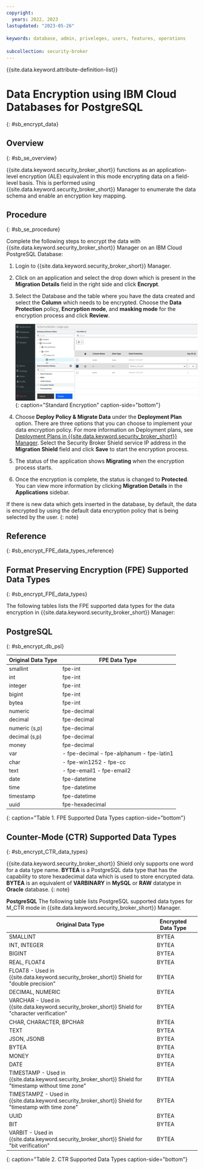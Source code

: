 ```yaml
---
copyright:
  years: 2022, 2023
lastupdated: "2023-05-26"

keywords: database, admin, priveleges, users, features, operations

subcollection: security-broker
---
```


{{site.data.keyword.attribute-definition-list}}

# Data Encryption using IBM Cloud Databases for PostgreSQL
{: #sb_encrypt_data}

## Overview
{: #sb_se_overview}

{{site.data.keyword.security_broker_short}} functions as an application-level encryption (ALE) equivalent in this mode encrypting data on a field-level basis. This is performed using {{site.data.keyword.security_broker_short}} Manager to enumerate the data schema and enable an encryption key mapping.

## Procedure
{: #sb_se_procedure}

Complete the following steps to encrypt the data with {{site.data.keyword.security_broker_short}} Manager on
an IBM Cloud PostgreSQL Database:

1. Login to {{site.data.keyword.security_broker_short}} Manager.
2. Click on an application and select the drop down which is present in the **Migration Details** field in the right side and click **Encrypt**.
3. Select the Database and the table where you have the data created and select the **Column** which needs to be encrypted. Choose the **Data Protection** policy, **Encryption mode**, and **masking mode** for the encryption process and click **Review**.

   ![Encryption](../images/encryption_schema.svg){: caption="Standard Encryption" caption-side="bottom"}

4. Choose **Deploy Policy & Migrate Data** under the **Deployment Plan** option. There are three options that you can choose to implement your data encryption policy. For more information on Deployment plans, see [Deployment Plans in {{site.data.keyword.security_broker_short}} Manager](/docs/security-broker?topic=security-broker-sb_about#sb-deployment-plans). Select the Security Broker Shield service IP address in the **Migration Shield** field and click **Save** to start the encryption process.

5. The status of the application shows **Migrating** when the encryption process starts.

6. Once the encryption is complete, the status is changed to **Protected**. You can view more information by clicking **Migration Details** in the **Applications** sidebar.

If there is new data which gets inserted in the database, by default, the data is encrypted by using the default data encryption policy that is being selected by the user.
{: note}

## Reference
{: #sb_encrypt_FPE_data_types_reference}

## Format Preserving Encryption (FPE) Supported Data Types
{: #sb_encrypt_FPE_data_types}

The following tables lists the FPE supported data types for the data encryption in {{site.data.keyword.security_broker_short}} Manager:

## PostgreSQL
{: #sb_encrypt_db_psl}

| **Original Data Type** | **FPE Data Type**                         |
|------------------------|-------------------------------------------|
| smallint               | fpe-int                                   |
| int                    | fpe-int                                   |
| integer                | fpe-int                                   |
| bigint                 | fpe-int                                   |
| bytea                  | fpe-int                                   |
| numeric                | fpe-decimal                               |
| decimal                | fpe-decimal                               |
| numeric (s,p)          | fpe-decimal                               |
| decimal (s,p)          | fpe-decimal                               |
| money                  | fpe-decimal                               |
| var                    | - fpe-decimal - fpe-alphanum - fpe-latin1 |
| char                   | - fpe-win1252 - fpe-cc                    |
| text                   | - fpe-email1 - fpe-email2                 |
| date                   | fpe-datetime                              |
| time                   | fpe-datetime                              |
| timestamp              | fpe-datetime                              |
| uuid                   | fpe-hexadecimal                           |
{: caption="Table 1. FPE Supported Data Types caption-side="bottom"}

## Counter-Mode (CTR) Supported Data Types
{: #sb_encrypt_CTR_data_types}

{{site.data.keyword.security_broker_short}} Shield only supports one word for a data type name.
**BYTEA** is a PostgreSQL data type that has the capability to store hexadecimal data which is used to store encrypted data. **BYTEA** is an equivalent of **VARBINARY** in **MySQL** or **RAW** datatype in **Oracle** database.
{: note}

**PostgreSQL**
The following table lists PostgreSQL supported data types for M_CTR mode in {{site.data.keyword.security_broker_short}} Manager. 

| **Original Data Type**                                                            | **Encrypted Data Type** |   |
|-----------------------------------------------------------------------------------|-------------------------|---|
| SMALLINT                                                                          | BYTEA                   |   |
| INT, INTEGER                                                                      | BYTEA                   |   |
| BIGINT                                                                            | BYTEA                   |   |
| REAL, FLOAT4                                                                      | BYTEA                   |   |
| FLOAT8 - Used in {{site.data.keyword.security_broker_short}} Shield  for "double precision"              | BYTEA                   |   |
| DECIMAL, NUMERIC                                                                  | BYTEA                   |   |
| VARCHAR - Used in {{site.data.keyword.security_broker_short}} Shield for "character verification"        | BYTEA                   |   |
| CHAR, CHARACTER, BPCHAR                                                           | BYTEA                   |   |
| TEXT                                                                              | BYTEA                   |   |
| JSON, JSONB                                                                       | BYTEA                   |   |
| BYTEA                                                                             | BYTEA                   |   |
| MONEY                                                                             | BYTEA                   |   |
| DATE                                                                              | BYTEA                   |   |
| TIMESTAMP - Used in {{site.data.keyword.security_broker_short}} Shield for "timestamp without time zone" | BYTEA                   |   |
| TIMESTAMPZ - Used in {{site.data.keyword.security_broker_short}} Shield for "timestamp with time zone"   | BYTEA                   |   |
| UUID                                                                              | BYTEA                   |   |
| BIT                                                                               | BYTEA                   |   |
| VARBIT - Used in {{site.data.keyword.security_broker_short}} Shield for "bit verification"               | BYTEA                   |   |
{: caption="Table 2. CTR Supported Data Types caption-side="bottom"}







